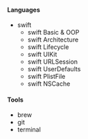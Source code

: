#### Languages
- swift
	- swift Basic & OOP
	- swift Architecture
	- swift Lifecycle
	- swift UIKit
	- swift URLSession
	- swift UserDefaults
	- swift PlistFile
	- swift NSCache

#### Tools
- brew
- git
- terminal